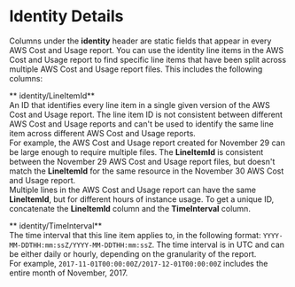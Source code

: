 # Identity Details<a name="enhanced-identity-columns"></a>

Columns under the **identity** header are static fields that appear in every AWS Cost and Usage report\. You can use the identity line items in the AWS Cost and Usage report to find specific line items that have been split across multiple AWS Cost and Usage report files\. This includes the following columns: 

** identity/LineItemId**  
An ID that identifies every line item in a single given version of the AWS Cost and Usage report\. The line item ID is not consistent between different AWS Cost and Usage reports and can't be used to identify the same line item across different AWS Cost and Usage reports\.   
For example, the AWS Cost and Usage report created for November 29 can be large enough to require multiple files\. The **LineItemId** is consistent between the November 29 AWS Cost and Usage report files, but doesn't match the **LineItemId** for the same resource in the November 30 AWS Cost and Usage report\.  
Multiple lines in the AWS Cost and Usage report can have the same **LineItemId**, but for different hours of instance usage\. To get a unique ID, concatenate the **LineItemId** column and the **TimeInterval** column\.

** identity/TimeInterval**  
The time interval that this line item applies to, in the following format: `YYYY-MM-DDTHH:mm:ssZ/YYYY-MM-DDTHH:mm:ssZ`\. The time interval is in UTC and can be either daily or hourly, depending on the granularity of the report\.  
For example, `2017-11-01T00:00:00Z/2017-12-01T00:00:00Z` includes the entire month of November, 2017\.